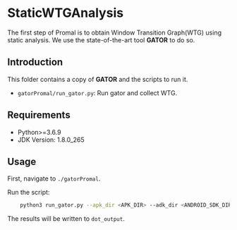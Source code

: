 # StaticWTGAnalysis

The first step of Promal is to obtain Window Transition Graph(WTG) using static analysis. We use the state-of-the-art tool **GATOR** to do so.

## Introduction

This folder contains a copy of **GATOR** and the scripts to run it.
+ `gatorPromal/run_gator.py`: Run gator and collect WTG.

## Requirements

+ Python>=3.6.9
+ JDK Version: 1.8.0_265

## Usage

First, navigate to `./gatorPromal`.

Run the script:

```bash
    python3 run_gator.py --apk_dir <APK_DIR> --adk_dir <ANDROID_SDK_DIR> --mode <"wtg">
```
The results will be written to `dot_output`.
